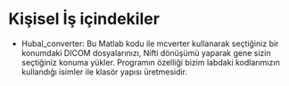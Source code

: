 # Kişisel İş içindekiler

* Hubal_converter: Bu Matlab kodu ile mcverter kullanarak seçtiğiniz bir konumdaki DICOM dosyalarınızı, Nifti dönüşümü yaparak gene sizin seçtiğiniz konuma yükler.
Programın özelliği bizim labdaki kodlarımızın kullandığı isimler ile klasör yapısı üretmesidir. 
